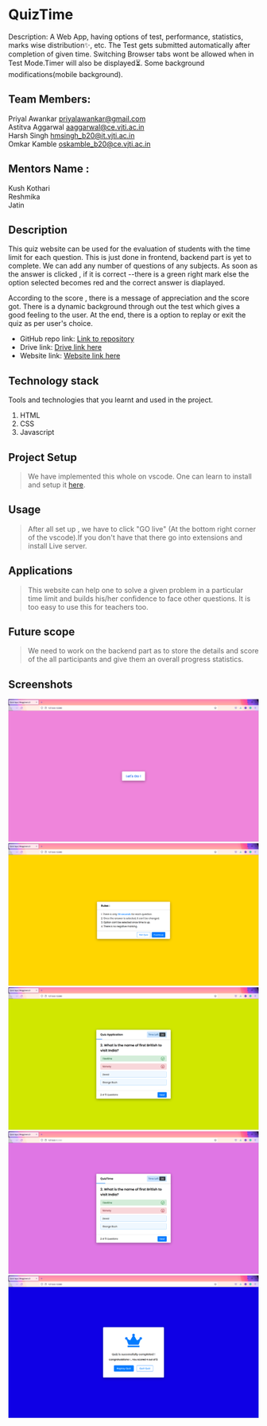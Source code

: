 # QuizTime
Description: A Web App, having options of test, performance, statistics, marks wise distribution✨, etc. 
The Test gets submitted automatically after completion of given time. Switching Browser tabs wont be allowed when in Test Mode.Timer will also be displayed⏳.
Some background modifications(mobile background).

## Team Members: <br/>
Priyal Awankar [priyalawankar@gmail.com](priyalawankar@gmail.com)
  <br/>
Astitva Aggarwal [aaggarwal@ce.vjti.ac.in](aaggarwal@ce.vjti.ac.in)   <br/>
Harsh Singh [hmsingh_b20@it.vjti.ac.in](hmsingh_b20@it.vjti.ac.in)    <br/>
Omkar Kamble [oskamble_b20@ce.vjti.ac.in](oskamble_b20@ce.vjti.ac.in)  <br/>

## Mentors Name : <br/>
Kush Kothari <br/>
Reshmika <br/>
Jatin <br/>

<!-- ## Features implemented :<br/>
Created the Login page with the sign in ,forget password ,asking for account status,etc
Added the particle theme .
We have completed the login page .
![Test Image](https://github.com/Pixels123priyal/QuizTime/blob/main/QuizTime_ss.png)
<br/>
![Test Image](https://github.com/Pixels123priyal/QuizTime/blob/main/QizTime_ss_2.png) <br/>
## Features left to be implemented:<br/>
We are left with adding the questions and some relative statistics and the interface of the result of the quiz.
 -->

## Description
This quiz website can be used for the evaluation of students with the time limit for each question. This is just done in frontend, backend part is yet to complete. We can add any number of questions of any subjects. As soon as the answer is clicked , if it is correct --there is a green right mark else the option selected becomes red and the correct answer is diaplayed.

  According to the score , there is a message of appreciation and the score got. There is a dynamic background through out the test which gives a good feeling to the user.
  At the end, there is a option to replay or exit the quiz as per user's choice.
  

* GitHub repo link: [Link to repository](https://github.com/Pixels123priyal/QuizTime.git)
* Drive link: [Drive link here](https://drive.google.com/drive/folders/1goCLRT4TwAn7DvZJqpD8Uka0tzss3LfH?usp=sharing)
* Website link: [Website link here](https://pixels123priyal.github.io/QuizTime/)

## Technology stack

Tools and technologies that you learnt and used in the project.

1. HTML
2. CSS
3. Javascript

## Project Setup
> We have implemented this whole on vscode. One can learn to install and setup it [here](https://www.youtube.com/watch?v=MlIzFUI1QGA).
## Usage
> After all set up , we have to click "GO live" (At the bottom right corner of the vscode).If you don't have that there go into extensions and install Live server.
## Applications
> This website can help one to solve a given problem in a particular time limit and builds his/her confidence to face other questions. It is too easy to use this for teachers too.
## Future scope
> We need to work on the backend part as to store the details and score of the all participants and give them an overall progress statistics.
## Screenshots
![ss1](https://github.com/Pixels123priyal/QuizTime/blob/main/ss1.png)
<br/>
![ss2](https://github.com/Pixels123priyal/QuizTime/blob/main/ss2.png)
<br/>
![ss3](https://github.com/Pixels123priyal/QuizTime/blob/main/ss3.png)
<br/>
![ss4](https://github.com/Pixels123priyal/QuizTime/blob/main/ss4.png)
<br/>
![ss5](https://github.com/Pixels123priyal/QuizTime/blob/main/ss5.png)
<br/>


